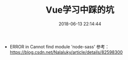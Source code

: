 ﻿---
title: Vue学习中踩的坑
categories: Vue
tags: vue
date: 2018-06-13 22:14:44
---

* ERROR in Cannot find module 'node-sass'
参考： https://blog.csdn.net/Nalaluky/article/details/82598300
